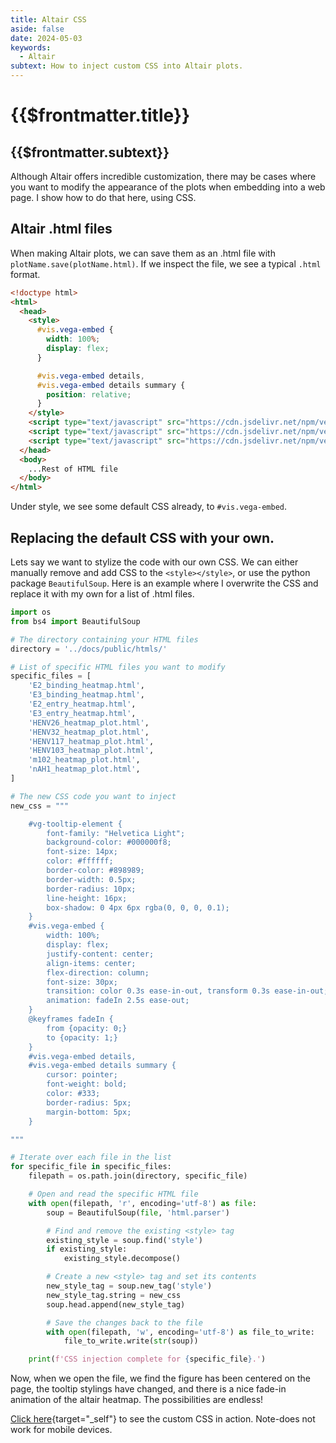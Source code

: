 ```yaml
---
title: Altair CSS
aside: false
date: 2024-05-03
keywords:
  - Altair
subtext: How to inject custom CSS into Altair plots.
---
```



<div class="prose dark:prose-dark dark:prose-invert">
<h1> {{$frontmatter.title}} </h1>

<h2>{{$frontmatter.subtext}}</h2>

Although Altair offers incredible customization, there may be cases where you want to modify the appearance of the plots when embedding into a web page. I show how to do that here, using CSS.

## Altair .html files

When making Altair plots, we can save them as an .html file with `plotName.save(plotName.html)`. If we inspect the file, we see a typical `.html` format.

```html
<!doctype html>
<html>
  <head>
    <style>
      #vis.vega-embed {
        width: 100%;
        display: flex;
      }

      #vis.vega-embed details,
      #vis.vega-embed details summary {
        position: relative;
      }
    </style>
    <script type="text/javascript" src="https://cdn.jsdelivr.net/npm/vega@5"></script>
    <script type="text/javascript" src="https://cdn.jsdelivr.net/npm/vega-lite@5.15.1"></script>
    <script type="text/javascript" src="https://cdn.jsdelivr.net/npm/vega-embed@6"></script>
  </head>
  <body>
    ...Rest of HTML file
  </body>
</html>
```

Under style, we see some default CSS already, to `#vis.vega-embed`.

## Replacing the default CSS with your own.

Lets say we want to stylize the code with our own CSS. We can either manually remove and add CSS to the `<style></style>`, or use the python package `BeautifulSoup`. Here is an example where I overwrite the CSS and replace it with my own for a list of .html files.

```python
import os
from bs4 import BeautifulSoup

# The directory containing your HTML files
directory = '../docs/public/htmls/'

# List of specific HTML files you want to modify
specific_files = [
    'E2_binding_heatmap.html',
    'E3_binding_heatmap.html',
    'E2_entry_heatmap.html',
    'E3_entry_heatmap.html',
    'HENV26_heatmap_plot.html',
    'HENV32_heatmap_plot.html',
    'HENV117_heatmap_plot.html',
    'HENV103_heatmap_plot.html',
    'm102_heatmap_plot.html',
    'nAH1_heatmap_plot.html',
]

# The new CSS code you want to inject
new_css = """

    #vg-tooltip-element {
        font-family: "Helvetica Light";
        background-color: #000000f8;
        font-size: 14px;
        color: #ffffff;
        border-color: #898989;
        border-width: 0.5px;
        border-radius: 10px;
        line-height: 16px;
        box-shadow: 0 4px 6px rgba(0, 0, 0, 0.1);
    }
    #vis.vega-embed {
        width: 100%;
        display: flex;
        justify-content: center;
        align-items: center;
        flex-direction: column;
        font-size: 30px;
        transition: color 0.3s ease-in-out, transform 0.3s ease-in-out;
        animation: fadeIn 2.5s ease-out;
    }
    @keyframes fadeIn {
        from {opacity: 0;}
        to {opacity: 1;}
    }
    #vis.vega-embed details,
    #vis.vega-embed details summary {
        cursor: pointer;
        font-weight: bold;
        color: #333;
        border-radius: 5px;
        margin-bottom: 5px;
    }

"""

# Iterate over each file in the list
for specific_file in specific_files:
    filepath = os.path.join(directory, specific_file)

    # Open and read the specific HTML file
    with open(filepath, 'r', encoding='utf-8') as file:
        soup = BeautifulSoup(file, 'html.parser')

        # Find and remove the existing <style> tag
        existing_style = soup.find('style')
        if existing_style:
            existing_style.decompose()

        # Create a new <style> tag and set its contents
        new_style_tag = soup.new_tag('style')
        new_style_tag.string = new_css
        soup.head.append(new_style_tag)

        # Save the changes back to the file
        with open(filepath, 'w', encoding='utf-8') as file_to_write:
            file_to_write.write(str(soup))

    print(f'CSS injection complete for {specific_file}.')
```

Now, when we open the file, we find the figure has been centered on the page, the tooltip stylings have changed, and there is a nice fade-in animation of the altair heatmap. The possibilities are endless!

[Click here](/htmls/E3_entry_heatmap.html){target="_self"} to see the custom CSS in action. Note-does not work for mobile devices.

</div>
